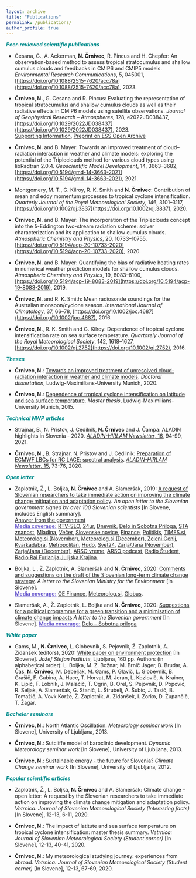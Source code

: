 ```yaml
---
layout: archive
title: "Publications"
permalink: /publications/
author_profile: true
---
```


<font color="DarkCyan"><b><i>Peer-reviewed scientific publications</i></b></font>

* Cesana, G., A. Ackerman, **N. Črnivec**, R. Pincus and H. Chepfer: An observation-based method to assess tropical stratocumulus and shallow cumulus clouds and feedbacks in CMIP6 and CMIP5 models. _Environmental Research Communications_, 5, 045001, [https://doi.org/10.1088/2515-7620/acc78a](https://doi.org/10.1088/2515-7620/acc78a), 2023.

* **Črnivec, N.**, G. Cesana and R. Pincus: Evaluating the representation of tropical stratocumulus and shallow cumulus clouds as well as their radiative effects in CMIP6 models using satellite observations. _Journal of Geophysical Research – Atmospheres_, 128, e2022JD038437, [https://doi.org/10.1029/2022JD038437](https://doi.org/10.1029/2022JD038437), 2023.<br/>
[Supporting Information](https://agupubs.onlinelibrary.wiley.com/action/downloadSupplement?doi=10.1029%2F2022JD038437&file=2022JD038437-sup-0001-Supporting+Information+SI-S01.pdf), 
[Preprint on ESS Open Archive](https://essopenarchive.org/users/572355/articles/617258-evaluating-the-representation-of-tropical-stratocumulus-and-shallow-cumulus-clouds-as-well-as-their-radiative-effects-in-cmip6-models-using-satellite-observations?commit=e3c095d6922b4fff9779c4986eb4324d14748343)

* **Črnivec, N.** and B. Mayer: Towards an improved treatment of cloud–radiation interaction in weather and climate models: exploring the potential of the Tripleclouds method for various cloud types using libRadtran 2.0.4. _Geoscientific Model Development_, 14, 3663–3682, [https://doi.org/10.5194/gmd-14-3663-2021](https://doi.org/10.5194/gmd-14-3663-2021), 2021. 

* Montgomery, M. T., G. Kilroy, R. K. Smith and **N. Črnivec**: Contribution of mean and eddy momentum processes to tropical cyclone intensification. _Quarterly Journal of the Royal Meteorological Society_, 146, 3101–3117, [https://doi.org/10.1002/qj.3837](https://doi.org/10.1002/qj.3837), 2020.

* **Črnivec, N.** and B. Mayer: The incorporation of the Tripleclouds concept into the δ-Eddington two-stream radiation scheme: solver characterization and its application to shallow cumulus clouds. _Atmospheric Chemistry and Physics_, 20, 10733–10755, [https://doi.org/10.5194/acp-20-10733-2020](https://doi.org/10.5194/acp-20-10733-2020), 2020. 

* **Črnivec, N.** and B. Mayer: Quantifying the bias of radiative heating rates in numerical weather prediction models for shallow cumulus clouds. _Atmospheric Chemistry and Physics_, 19, 8083–8100, [https://doi.org/10.5194/acp-19-8083-2019](https://doi.org/10.5194/acp-19-8083-2019), 2019. 

* **Črnivec, N.** and R. K. Smith: Mean radiosonde soundings for the Australian monsoon/cyclone season. _International Journal of Climatology_, 37, 66–78, [https://doi.org/10.1002/joc.4687](https://doi.org/10.1002/joc.4687), 2016.

* **Črnivec, N.**, R. K. Smith and G. Kilroy: Dependence of tropical cyclone intensification rate on sea surface temperature. _Quartarely Journal of the Royal Meteorological Society_, 142, 1618–1627, [https://doi.org/10.1002/qj.2752](https://doi.org/10.1002/qj.2752), 2016.

<font color="DarkCyan"><b><i>Theses</i></b></font>

* **Črnivec, N.**: [Towards an improved treatment of unresolved cloud-radiation interaction in weather and climate models](https://edoc.ub.uni-muenchen.de/27502/13/Crnivec_Nina.pdf). _Doctoral dissertation_, Ludwig-Maximilians-University Munich, 2020.

* **Črnivec, N.**: [Dependence of tropical cyclone intensification on latitude and sea surface temperature](https://github.com/NinaCrnivec/NinaCrnivec.github.io/blob/master/files/NinaCrnivec_MA.pdf). _Master thesis_, Ludwig-Maximilians-University Munich, 2015.

<font color="DarkCyan"><b><i>Technical NWP articles</i></b></font>

* Strajnar, B., N. Pristov, J. Cedilnik, **N. Črnivec** and J. Čampa: ALADIN highlights in Slovenia - 2020.  [_ALADIN-HIRLAM Newsletter_, 16](http://www.umr-cnrm.fr/aladin/IMG/pdf/nl16.pdf), 94-99, 2021.

* **Črnivec, N.**, B. Strajnar, N. Pristov and J. Cedilnik: [Preparation of ECMWF LBCs for RC LACE: spectral analysis](https://github.com/NinaCrnivec/NinaCrnivec.github.io/blob/master/files/Crnivec_etal_2020_AHNL15_p73-76.pdf). [_ALADIN-HIRLAM Newsletter_, 15](http://www.umr-cnrm.fr/aladin/IMG/pdf/nl15.pdf), 73-76, 2020.

<font color="DarkCyan"><b><i>Open letter</i></b></font>

* Zaplotnik, Ž., L. Boljka, **N. Črnivec** and A. Slameršak, 2019: [A request of Slovenian researchers to take immediate action on improving the climate change mitigation and adaptation policy](https://www.researchgate.net/publication/337167123_Zahteva_slovenskih_raziskovalcev_za_sprejetje_takojsnjih_ukrepov_za_blazenje_podnebnih_sprememb_in_prilagajanje_nanje_Odprto_pismo_slovenski_vladi_13_pp_podpisano_s_strani_vec_kot_100_Slovenskih_znans). <em>An open letter to the Slovenian government signed by over 100 Slovenian scientists</em> [In Slovene, includes English summary].<br/>
<a href="http://ninacrnivec.github.io/files/00206BBAC913191209121909.pdf">Answer from the government</a><br/>
<b><font color="slateblue"><u>Media coverage:</u></font></b> 
[RTV-SLO](https://www.rtvslo.si/okolje/novice/znanstveniki-slovenija-ne-kaze-pripravljenosti-da-bi-se-na-podnebne-spremembe-odlocno-odzvala/504612?fbclid=IwAR2Px1cLtDykMJxNszkG6MI1QDOM2LneGWqK70LchAvEST9RBr_VWVjM-7Y),
[24ur](https://www.24ur.com/novice/slovenija/razocarani-slovenski-znanstveniki-politiki-se-ne-zavedajo-resnosti-problema.html),
[Dnevnik](https://www.dnevnik.si/1042913601/slovenija/slovenski-raziskovalci-pozivajo-k-odlocnemu-ukrepanju-za-blazenje-podnebnih-sprememb),
[Delo in Sobotna Priloga](https://www.delo.si/novice/okolje/slovenski-raziskovalci-pozivajo-politiko-sprejmite-bolj-ambiciozen-podnebni-nacrt-247970.html),
[STA znanost](http://znanost.sta.si/2696264/slovenski-raziskovalci-pozivajo-k-odlocnemu-ukrepanju-za-blazenje-podnebnih-sprememb),
[Mladina](https://www.mladina.si/194097/slovenski-znanstveniki-o-podnebnih-spremembah-nasa-moralna-in-eticna-dolznost-je-pozvati-k-ukr/),
[Večer](https://www.vecer.com/znanstveniki-pozivajo-vlado-drzavni-zbor-in-drzavni-svet-ukrepajte-10089051),
[Slovenske novice](https://www.slovenskenovice.si/novice/slovenija/clanek/groznje-pahorju-in-sarcu-pred-slovenijo-katastrofalne-spremembe-247919),
[Finance](https://oe.finance.si/8954794),
[Politikis](http://www.politikis.si/2019/11/slovenski-raziskovalci-pozivajo-k-odlocnemu-ukrepanju-za-blazenje-podnebnih-sprememb/),
[TIMES.si](http://www.times.si/slovenija/slovenski-raziskovalci-vlada-naj-vkljuci-podnebno-problematiko-v-obvezen-solski-program--8eab3057b4f399f34eedc14a0423913804034be6.html),
[Meteorolog.si (November)](http://meteorolog.si/index.php/2019/11/11/podnebne-spremembe-odprto-pismo/),
[Meteorolog.si (December)](http://meteorolog.si/index.php/2019/12/13/odzivi-na-zahtevo-slovenskih-raziskovalcev-za-sprejetje-takojsnjih-ukrepov-za-blazenje-podnebnih-sprememb-in-prilagajanje-nanje/),
[Zeleni Genij](https://zelenigenij.24ur.com/odprto-pismo-podnebne-spremembe-ogrozajo-zivljenja-vec-kot-milijarde-ljudi.html),
[Kvarkadabra](https://www.scribd.com/document/434444707/Zahteva-slovenskih-znanstvenikov-za-sprejetje-takoj%C5%A1njih-ukrepov-za-bla%C5%BEenje-podnebnih-sprememb-in-prilagajanje-nanje?fbclid=IwAR07Noqc0WUfEeGxoe44hf0LuPNbSMlc3NKxCK9OCj7hNXaymeyW7ozgUGg),
[Metropolitan](https://www.metropolitan.si/aktualno/120-slovenskih-strokovnjakov-za-odlocno-ukrepanje-pri-blazenju-podnebnih-sprememb/),
[Hudo](https://hudo.com/si/2019/11/11/zaskrbljeni-slovenski-raziskovalci-drzavo-pozivajo-k-sprejetju-takojsnjih-ukrepov-za-blazenje-podnebnih-sprememb-prilagajanju-nanje/),
[Svet24](https://novice.svet24.si/clanek/novice/svet/5df8e1f62d92a/slovenija-ne-kaze-pripravljenosti-da-bi-se-na-groznjo-podnebnih-sprememb-odzvala-z-odlocnimi-ukrepi),
[Zarja/Jana (November)](https://revijazarja.si/clanek/ljudje/5dd2bb059e1b5/smo-pozabili-ljudje-umirajo),
[Zarja/Jana (December)](https://revijazarja.si/clanek/zgodbe/5dee3441f3ac2/smo-v-usodnem-casu-za-clovestvo),
[ARSO vreme](https://twitter.com/meteoSI/status/1202140528831320064),
[ARSO podcast](https://meteo.arso.gov.si/uploads/probase/www/fproduct/media/sl/podcast/podcast_20191204_ep027.mp3),
[Radio Študent](https://radiostudent.si/znanost/zr-intervju/kako-bomo-bla%C5%BEili-podnebne-spremembe),
[Radio Rai Furlanija Julijska Krajina](http://www.rai.it/dl/portali/site/articolo/ContentItem-99a019aa-ca1e-4865-b5e0-bc047ac1bab4.html).

* Boljka, L., Ž. Zaplotnik, A. Slameršak and **N. Črnivec**, 2020: [Comments and suggestions on the draft of the Slovenian long-term climate change strategy](https://drive.google.com/file/d/1psP-qqJbKs0fBEgqDec83A-N8_pgAHTK/view). _A letter to the Slovenian Ministry for the Environment_ [In Slovene].<br/>
<b><font color="slateblue"><u>Media coverage:</u></font></b>
[OE Finance](https://oe.finance.si/8966414/(prejeli-smo)-Predlog-raziskovalcev-za-spremembe-osnutka-podnebne-strategije?cctest&), [Meteorolog.si](http://meteorolog.si/index.php/2020/10/01/opozorilo-na-premajhno-ambicioznost-osnutka-dolgorocne-podnebne-strategije-slovenije/), [Globus](https://4d.rtvslo.si/arhiv/globus/174722022).

* Slameršak, A., Ž. Zaplotnik, L. Boljka and **N. Črnivec**, 2020: [Suggestions for a political programme for a green transition and a minimisation of climate change impacts](https://drive.google.com/file/d/1jB1u5CN3qE75PLRgBAbi-LucCHVcn0L8/view) _A letter to the Slovenian government_ [In Slovene]. 
<b><font color="slateblue"><u>Media coverage:</u></font></b> [Delo – Sobotna priloga](https://www.delo.si/sobotna-priloga/razglednice-z-vroce-strani-alp/)

<font color="DarkCyan"><b><i>White paper</i></b></font>

* Gams, M., **N. Črnivec**, L. Globevnik, S. Pejovnik, Ž. Zaplotnik, A. Zidanšek (editors), 2020: [White paper on environment protection](http://library.ijs.si/Stacks/Literature/Bela%20knjiga%20znanost%20o%20okolju%202020.pdf) [In Slovene]. _Jožef Stefan Institute_, Ljubljana, 160 pp. Authors (in alphabetical order): L. Boljka, M. Z. Božnar, M. Brnič Jager, B. Brudar, A. Čas, **N. Črnivec**, M. Debeljak, M. Gams, P. Glavič, L. Globevnik, B. Grašič, F. Gubina, A. Hace, T. Horvat, M. Jeran, L. Kozlovič, A. Krainer, K. Lipič, F. Lobnik, J. Malačič, T. Ogrin, B. Orel, S. Pejovnik, D. Popović, R. Seljak, A. Slameršak, G. Stanič, L. Štrubelj, A. Šubic, J. Tasič, B. Tomažič, A. Vovk Korže, Ž. Zaplotnik, A. Zidanšek, I. Zorko, D. Zupančič, T. Žagar.

<font color="DarkCyan"><b><i>Bachelor seminars</i></b></font>

* **Črnivec, N.**: North Atlantic Oscillation. _Meteorology seminar work_ [In Slovene], University of Ljubljana, 2013.

* **Črnivec, N.**: Sutcliffe model of baroclinic development. _Dynamic Meteorology seminar work_ [In Slovene], University of Ljubljana, 2013.

* **Črnivec, N.**: [Sustainable energy - the future for Slovenia?](https://www.researchgate.net/publication/349103009_Trajnostna_energija_-_prihodnost_za_Slovenijo) _Climate Change seminar work_ [In Slovene], University of Ljubljana, 2012.

<font color="DarkCyan"><b><i>Popular scientific articles</i></b></font>

* Zaplotnik, Ž., L. Boljka, **N. Črnivec** and A. Slameršak: Climate change – open letter: A request by the Slovenian researchers to take immediate action on improving the climate change mitigation and adaptation policy. _Vetrnica: Journal of Slovenian Meteorological Society (Interesting facts)_ [In Slovene], 12-13, 6-11, 2020.

* **Črnivec, N.**: The impact of latitute and sea surface temperature on tropical cyclone intensification: master thesis summary. _Vetrnica: Journal of Slovenian Meteorological Society (Student corner)_ [In Slovene], 12-13, 40-41, 2020.

* **Črnivec, N.**: My meteorological studying journey: experiences from abroad. _Vetrnica: Journal of Slovenian Meteorological Society (Student corner)_ [In Slovene], 12-13, 67-69, 2020.


